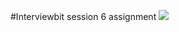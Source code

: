 #Interviewbit session 6 assignment
<img src="https://media.giphy.com/media/xThta0IEHS4K1BiK0E/giphy.gif">
